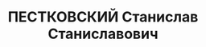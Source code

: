 ---
title: ПЕСТКОВСКИЙ Станислав Станиславович
description: "Род. в 1882 в с. Келчиглув (Келциглов) Калишской губернии Варшавского\
  \ генерал-губернаторства Российской империи в семье польских дворян. Поляк. Учился\
  \ в 1892-1904 гг. в Лодзинской классической гимназии. В 1901 г. член Союза социалистической\
  \ молодежи, а с 1902 г. социал-демократии Королевства Польского и Литвы (СДКПиЛ).\
  \ 1905-1906 гг. член главного правления СДКПиЛ. Член Коммунистической партии с 1917г.\
  \ \n  В 1906 арестован, приговорен к каторге. В 1913 гг. бежал, эмигрировал за границу.\
  \ 1914-1917гг.-член Лондонской большевистской секции, член Британской социалистической\
  \ партии. С августа по ноябрь 1917г. работал в Секретариате ЦК РСДРП(б), входил\
  \ в коллегию агитаторов и лекторов Петроградского комитета большевистской партии.\
  \ Активный участник Октябрьских событий 1917г. в Петрограде. В октябре 1917г. комиссар\
  \ главного телеграфа г. Петроград. В августе 1918 г. назначен председателем Центрального\
  \ бюро по руководству коммунистическими организациями оккупированных областей, с\
  \ этого же времени-заместитель Народного комиссара РСФСР по делам национальностей.\
  \ 1919-1920гг.- председатель Революционного комитета по управлению Казахским краем.\
  \ С мая 1920 г. ответственный секретарь Кироблбюро РКП(б). 1924-1926гг.-Полномочный\
  \ представитель Советского Союза в Мексике. С 1926 г. заместитель Председателя Центрального\
  \ Комитета международной организации помощи борцам за революцию «МОПР», затем работал\
  \ в аппарате Коминтерна. С середины 30-х годов перешел на научную работу. \n  1926-1937гг.-политпомощник\
  \ секретариата Д.З. Мануильского. Умер 20.03.1943г. \n  Репрессирован. Арестован\
  \ 30.05.1937 г. Приговорен 15.05.1937 г. ВК ВС СССР к ВМН. Реабилитирован 09.07.1955\
  \ г. \n  Избирался: делегат IX, X-съездов РКП (б). \n  Источник: АПРК Ф.811. Оп.4.\
  \ Д.290,, Оп.17. Д.8. \n  Литература: Борцы за Советскую власть.(Сост.Х.Г.Айдарова,\
  \ С.Б.Кульбаев, В.П.Осипов.-Алма-Ата:Казахстан, Вып.1, 1982.), С.185-190.,, Казахская\
  \ ССР.4-томная краткая энциклопедия.-Алма-Ата: Гл.ред.каз.сов.энцикл., Т. 1.1985,\
  \ С.363. Коммунистическая партия Казахстана: огранизационно-политичское развитие:Справочник.-Алма-Ата:Казахстан,\
  \ 1990, С.278.,, Ашимбаев Д.Р. Кто есть кто в Казахстане: Биографическая энциклопедия.\
  \ Изд.12-е, доп.-Алматы. 2012, С.889."
---